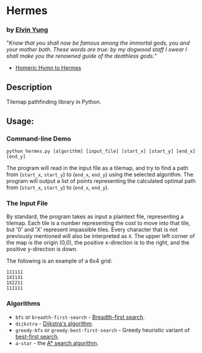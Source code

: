 # Hermes
### by [Elvin Yung](https://github.com/elvinyung)

"*Know that you shall now be famous among the immortal gods, you and your mother both. These words are true: by my dogwood staff I swear I shall make you the renowned guide of the deathless gods.*"
- [Homeric Hymn to Hermes](http://go.owu.edu/~rlelias/hermes.htm)

## Description
Tilemap pathfinding library in Python. 

## Usage:
### Command-line Demo

`python hermes.py [algorithm] [input_file] [start_x] [start_y] [end_x] [end_y]`

The program will read in the input file as a tilemap, and try to find a path from (`start_x`, `start_y`) to (`end_x`, `end_y`) using the selected algorithm. The program will output a list of points representing the calculated optimal path from (`start_x`, `start_y`) to (`end_x`, `end_y`).

### The Input File
By standard, the program takes as input a plaintext file, representing a tilemap. Each tile is a number representing the cost to move into that tile, but '0' and 'X' represent impassible tiles. Every character that is not previously mentioned will also be interpreted as `X`. The upper left corner of the map is the origin (0,0), the positive x-direction is to the right, and the positive y-direction is down.

The following is an example of a 6x4 grid:
```
111111
1X1131
1X2211
111111
```

### Algorithms
* `bfs` or `breadth-first-search` - [Breadth-first search](http://en.wikipedia.org/wiki/Breadth-first_search).
* `dijkstra` - [Dijkstra's algorithm](http://en.wikipedia.org/wiki/Dijkstra's_algorithm).
* `greedy-bfs` or `greedy-best-first-search` - Greedy heuristic variant of [best-first search](http://en.wikipedia.org/wiki/Best-first_search).
* `a-star` - the [A* search algorithm](http://en.wikipedia.org/wiki/A*_search_algorithm).
